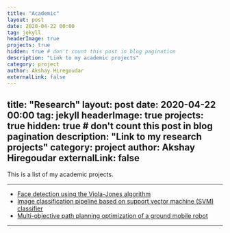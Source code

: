 ```yaml
---
title: "Academic"
layout: post
date: 2020-04-22 00:00
tag: jekyll
headerImage: true
projects: true
hidden: true # don't count this post in blog pagination
description: "Link to my academic projects"
category: project
author: Akshay Hiregoudar
externalLink: false
---
```

title: "Research"
layout: post
date: 2020-04-22 00:00
tag: jekyll
headerImage: true
projects: true
hidden: true # don't count this post in blog pagination
description: "Link to my research projects"
category: project
author: Akshay Hiregoudar
externalLink: false
---



This is a list of my academic projects.

---

- [Face detection using the Viola-Jones algorithm](https://github.com/akshayhiregoudar/Face-Detector)
- [Image classification pipeline based on support vector machine (SVM) classifier](https://github.com/akshayhiregoudar/Machine-Learning)
- [Multi-objective path planning optimization of a ground mobile robot](https://github.com/akshayhiregoudar/Path-Planning-Robot)

---
